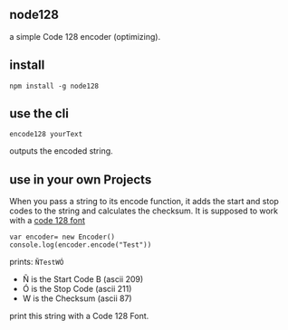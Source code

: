 ## node128

a simple Code 128 encoder (optimizing).

## install

    npm install -g node128

## use the cli

    encode128 yourText

outputs the encoded string.

## use in your own Projects

When you pass a string to its encode function, it adds the start and stop codes to the string and calculates the checksum.
It is supposed to work with a [code 128 font](https://github.com/Holger-Will/code128)  

    var encoder= new Encoder()
    console.log(encoder.encode("Test"))

prints: `ÑTestWÓ`

* Ñ is the Start Code B (ascii 209)
* Ó is the Stop Code (ascii 211)
* W is the Checksum (ascii 87)

print this string with a Code 128 Font.
